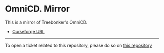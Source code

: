 # OmniCD. Mirror

This is a mirror of Treebonker's OmniCD.

- [Curseforge URL](https://www.curseforge.com/wow/addons/omnicd)

----

To open a ticket related to this repository, please do so on [this repository](https://github.com/curseforge-mirror/.github)